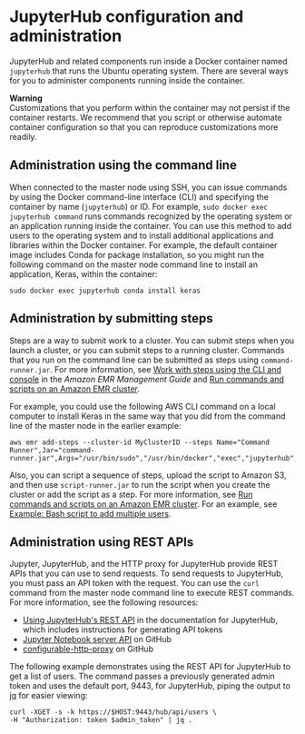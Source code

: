 # JupyterHub configuration and administration<a name="emr-jupyterhub-administer"></a>

JupyterHub and related components run inside a Docker container named `jupyterhub` that runs the Ubuntu operating system\. There are several ways for you to administer components running inside the container\.

**Warning**  
Customizations that you perform within the container may not persist if the container restarts\. We recommend that you script or otherwise automate container configuration so that you can reproduce customizations more readily\.

## Administration using the command line<a name="emr-jupyterhub-administer-cli"></a>

When connected to the master node using SSH, you can issue commands by using the Docker command\-line interface \(CLI\) and specifying the container by name \(`jupyterhub`\) or ID\. For example, `sudo docker exec jupyterhub command` runs commands recognized by the operating system or an application running inside the container\. You can use this method to add users to the operating system and to install additional applications and libraries within the Docker container\. For example, the default container image includes Conda for package installation, so you might run the following command on the master node command line to install an application, Keras, within the container:

```
sudo docker exec jupyterhub conda install keras
```

## Administration by submitting steps<a name="emr-jupyterhub-administer-steps"></a>

Steps are a way to submit work to a cluster\. You can submit steps when you launch a cluster, or you can submit steps to a running cluster\. Commands that you run on the command line can be submitted as steps using `command-runner.jar`\. For more information, see [Work with steps using the CLI and console](https://docs.aws.amazon.com/emr/latest/ManagementGuide/emr-work-with-steps.html) in the *Amazon EMR Management Guide* and [Run commands and scripts on an Amazon EMR cluster](emr-commandrunner.md)\.

For example, you could use the following AWS CLI command on a local computer to install Keras in the same way that you did from the command line of the master node in the earlier example:

```
aws emr add-steps --cluster-id MyClusterID --steps Name="Command Runner",Jar="command-runner.jar",Args="/usr/bin/sudo","/usr/bin/docker","exec","jupyterhub","conda","install","keras"
```

Also, you can script a sequence of steps, upload the script to Amazon S3, and then use `script-runner.jar` to run the script when you create the cluster or add the script as a step\. For more information, see [Run commands and scripts on an Amazon EMR cluster](emr-commandrunner.md)\. For an example, see [Example: Bash script to add multiple users](emr-jupyterhub-pam-users.md#emr-jupyterhub-script-multuser)\.

## Administration using REST APIs<a name="emr-jupyterhub-administer-rest"></a>

Jupyter, JupyterHub, and the HTTP proxy for JupyterHub provide REST APIs that you can use to send requests\. To send requests to JupyterHub, you must pass an API token with the request\. You can use the `curl` command from the master node command line to execute REST commands\. For more information, see the following resources:
+ [Using JupyterHub's REST API](http://jupyterhub.readthedocs.io/en/latest/reference/rest.html) in the documentation for JupyterHub, which includes instructions for generating API tokens
+ [Jupyter Notebook server API](https://github.com/jupyter/jupyter/wiki/Jupyter-Notebook-Server-API) on GitHub
+ [configurable\-http\-proxy](https://github.com/jupyterhub/configurable-http-proxy) on GitHub

The following example demonstrates using the REST API for JupyterHub to get a list of users\. The command passes a previously generated admin token and uses the default port, 9443, for JupyterHub, piping the output to [jq](https://stedolan.github.io/jq/) for easier viewing:

```
curl -XGET -s -k https://$HOST:9443/hub/api/users \
-H "Authorization: token $admin_token" | jq .
```